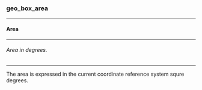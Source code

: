 ### geo_box_area



------
#### Area



------
###### Area in degrees.



------
The area is expressed in the current coordinate reference system squre degrees.